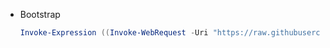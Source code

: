 * Bootstrap

  ```powershell
  Invoke-Expression ((Invoke-WebRequest -Uri "https://raw.githubusercontent.com/guanghechen/config/refs/heads/guanghechen/win/setup.ps1").Content)
  ```
